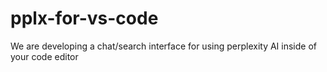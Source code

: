 # pplx-for-vs-code
We are developing a chat/search interface for using perplexity AI inside of your code editor
